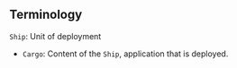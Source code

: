 ## Terminology

`Ship`: Unit of deployment 
  - `Cargo`: Content of the `Ship`, application that is deployed.
